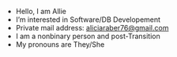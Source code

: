- Hello, I am Allie
- I’m interested in Software/DB Developement
- Private mail address: aliciaraber76@gmail.com
- I am a nonbinary person and post-Transition
- My pronouns are They/She
